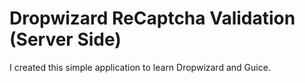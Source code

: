 # Dropwizard ReCaptcha Validation (Server Side)

I created this simple application to learn Dropwizard and Guice.
